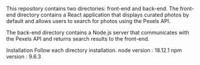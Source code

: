 This repository contains two directories: 
front-end and back-end. 
The front-end directory contains a React application that displays curated photos by default and allows users to search for photos using the Pexels API. 

The back-end directory contains a Node.js server that communicates with the Pexels API and returns search results to the front-end.


Installation
Follow each directory installation.
node version : 18.12.1
npm version  : 9.6.3
